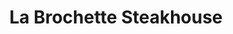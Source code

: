 ---
layout: place
title: La Brochette Steakhouse
permalink: /new-york/new-york/la-brochette-steakhouse.html
stateAbbr: NY
stateName: New York
cityName: New York
seo:
  type: restaurant
  links: http://labrochetteny.com/
place_id: ChIJZ38QVwFZwokRHFXpGj9Q9VI
photos:
  - name: >-
      places/ChIJZ38QVwFZwokRHFXpGj9Q9VI/photos/AeeoHcJ_vouwApwRnSHi7M-2Bjqfq2GK145GYoUvXZvxAfDaizbEKOKXFNf1SZaBUls9VBAgw3yOglVaCvGhxcrxspqw8NTGjYtiHPEB2NoiRn_NOGtRpP4ThQwRjg-Empti-Mq_GbI5NkqMgwemrDgDdUG9hXvc3wfgkVyxcAPHdkw3pAJFCShNmcLeLKAyynY6TdC90OwxZxUgPij0ScDOEfOZGZIeUm9oDHIXFao7dD-qpCovxZCcI4TKsNI0V9GOLIv8zqcDdd-ibLaa40MzZM79gADbYuiicsx2voqXmVVFRQ
    widthPx: 1243
    heightPx: 994
    authorAttributions:
      - displayName: La Brochette Steakhouse
        uri: https://maps.google.com/maps/contrib/101719340325805823259
        photoUri: >-
          https://lh3.googleusercontent.com/a-/ALV-UjXx_IsqEJCW5LsxRTAB1dKHh5T0E7bY3yW73ZtQsCj9VBVHRVUm=s100-p-k-no-mo
    flagContentUri: >-
      https://www.google.com/local/imagery/report/?cb_client=maps_api_places.places_api&image_key=!1e10!2sAF1QipMZoJzxb8NlLG7soZaQYPDt3mUJxpwSLIdHaN8b&hl=en-US
    googleMapsUri: >-
      https://www.google.com/maps/place//data=!3m4!1e2!3m2!1sAF1QipMZoJzxb8NlLG7soZaQYPDt3mUJxpwSLIdHaN8b!2e10!4m2!3m1!1s0x89c2590157107f67:0x52f5503f1ae9551c
  - name: >-
      places/ChIJZ38QVwFZwokRHFXpGj9Q9VI/photos/AeeoHcJbjMKbb9WUSHk-wihHYhkWDS_oO78QTbsvEM3a22nArTuEuPDE1q3Gp0T_t2PsjvWMBeopMdHkcol0udUjsZq54dmZ8To_tPDP_9JVvmu1ACZKoIJlEt6vanIYUDL1t4UIPThioGdwjTJhq3Q-bSH7IY633atleQMYNzQIoLfbr50-MM6j_D0UDs4r9e2u4VObpr9V186sRQFjeaL1XIAtJrCbxJSG868yp36GtL2d2Dvk8416YZh5B_EeIU1jr_FaEAwuxT0XBjwf37JYLd_R4ID7jbp38WRarFAX0kVz8Q
    widthPx: 4800
    heightPx: 3200
    authorAttributions:
      - displayName: La Brochette Steakhouse
        uri: https://maps.google.com/maps/contrib/101719340325805823259
        photoUri: >-
          https://lh3.googleusercontent.com/a-/ALV-UjXx_IsqEJCW5LsxRTAB1dKHh5T0E7bY3yW73ZtQsCj9VBVHRVUm=s100-p-k-no-mo
    flagContentUri: >-
      https://www.google.com/local/imagery/report/?cb_client=maps_api_places.places_api&image_key=!1e10!2sAF1QipNvosd7AaFiITFbgWqH6hoW6tTkjVknTQLw-5-u&hl=en-US
    googleMapsUri: >-
      https://www.google.com/maps/place//data=!3m4!1e2!3m2!1sAF1QipNvosd7AaFiITFbgWqH6hoW6tTkjVknTQLw-5-u!2e10!4m2!3m1!1s0x89c2590157107f67:0x52f5503f1ae9551c
  - name: >-
      places/ChIJZ38QVwFZwokRHFXpGj9Q9VI/photos/AeeoHcLG6P2sDXbT-dVzeSoLhti6utwDKtP8S7UOE5hP1POKwMD7XF7cTPMGW7DWg-9h8ch5OMv40qmFCgXCKqZbsvae27bXI9B6wgMiq17CjXlGNI-O9z9du8Lpa-qgMWJ3Abqj6S1K21cXgk08fFUYMGWAPf33qXkVIU0ixpF-glLyrREJtrLljdMQRmdcPn90r7omx1fDuU87Di5fEfNel4fQfUIbOogDS4klW07nCQ728Ww_0PwQlne8DRB3UtO-q-kp2Z5m04Am7pzhloAHxqsfGrKF_THPafUETneqfmEceZuOEa9lmOZfhy0zwlNyyBodCjVSjEO0ivLV9_A6MKcI_FWQRgRGwFM_HnQM-x3qNIpCS-3C1PpP1c_bZGTlsekT-2GVv3anMYNdLqVWonkwECNZq4Py5KXIfjvNdP5Nqg
    widthPx: 4080
    heightPx: 3072
    authorAttributions:
      - displayName: Stephane Silber
        uri: https://maps.google.com/maps/contrib/114222926734676467183
        photoUri: >-
          https://lh3.googleusercontent.com/a-/ALV-UjUS_K3VKAt_31p5u6MzKzjMmTgoDcOmuzwIPv9G8ujw6kglIY0=s100-p-k-no-mo
    flagContentUri: >-
      https://www.google.com/local/imagery/report/?cb_client=maps_api_places.places_api&image_key=!1e10!2sCIHM0ogKEICAgICD5YioVw&hl=en-US
    googleMapsUri: >-
      https://www.google.com/maps/place//data=!3m4!1e2!3m2!1sCIHM0ogKEICAgICD5YioVw!2e10!4m2!3m1!1s0x89c2590157107f67:0x52f5503f1ae9551c
  - name: >-
      places/ChIJZ38QVwFZwokRHFXpGj9Q9VI/photos/AeeoHcJ9h6LEU0EGqrp2YhbMACOiY-iE3nvRbFPk1IqkBV1H68oDiCUjfsVXeTGdJVWxatZvYYxTCNILQfgi7OscuggiT8oIsNgHFh681uJ46SykktHcSbYvynu1e5VMH_hEy6hCAclzdn3dtoojGEbKy4LUkgrx312LuUj-u1ybrTHR060pfW767bms5kBqjbPELOO1GCr-0qPw3ENby6TtOlAvo6Sbarg18_arLReVO-MbLyo3QXhnO1BThjIFTWrZ6WNuvZlCLUdEf1_9kAptcfpqdi8NmsIbBwReUkH00vHu0Y_n7Ah3VcIo7CTU8ugF4cDBR_XPXQl2T_IsrnocwrG3oCJNG2er_Vw82HxnDa_aoTiNfqwfelxsVkWGsJGFOEgfjlBuR5I8LZr-QyGDvp7SjSBF4WbgU1Yu92ufkF5IIcg8vKiFThYA-FKPQ0r7
    widthPx: 2252
    heightPx: 4000
    authorAttributions:
      - displayName: Jack
        uri: https://maps.google.com/maps/contrib/114304213660734575721
        photoUri: >-
          https://lh3.googleusercontent.com/a/ACg8ocJnYo-GG24x6G--lGojmpxzC-YltJwtzNTft-bwQRgAOjeRqr5H=s100-p-k-no-mo
    flagContentUri: >-
      https://www.google.com/local/imagery/report/?cb_client=maps_api_places.places_api&image_key=!1e10!2sCIABIhADydER5C1nfmfwWBkACCfg&hl=en-US
    googleMapsUri: >-
      https://www.google.com/maps/place//data=!3m4!1e2!3m2!1sCIABIhADydER5C1nfmfwWBkACCfg!2e10!4m2!3m1!1s0x89c2590157107f67:0x52f5503f1ae9551c
  - name: >-
      places/ChIJZ38QVwFZwokRHFXpGj9Q9VI/photos/AeeoHcJSjpIwSvQthRPohzRAcp0HiJfgaVhxGZXQtBPdKM9CES2GsBq1abEmwHFpRA4rkSrBFqjvhpv9wHWyVWdaQDLyR9kKKxTMQja2Qa2zeObYwJMfeL2aAFj3sqHZGCDLkMGgk0673q6m_x49KFrRwCr_JUA8tlRmRtoEL0lLABpqnWE1eLAtfPiwCbYPbdjSF-xtpbOJjTu7yvKaeeOsj7zjJVMNyhOKha1rOAV7wT6d-jz2Ed9YsJyr07iP1Th3euFoOUZNyPYtel1-C1XGE9L4bQ8PXvpyzcgqFaUWWwFXYg
    widthPx: 2948
    heightPx: 1959
    authorAttributions:
      - displayName: La Brochette Steakhouse
        uri: https://maps.google.com/maps/contrib/101719340325805823259
        photoUri: >-
          https://lh3.googleusercontent.com/a-/ALV-UjXx_IsqEJCW5LsxRTAB1dKHh5T0E7bY3yW73ZtQsCj9VBVHRVUm=s100-p-k-no-mo
    flagContentUri: >-
      https://www.google.com/local/imagery/report/?cb_client=maps_api_places.places_api&image_key=!1e10!2sAF1QipOkmU3DMJzCXGyHIXvlBjt5_LcbqUbSQnjwXguu&hl=en-US
    googleMapsUri: >-
      https://www.google.com/maps/place//data=!3m4!1e2!3m2!1sAF1QipOkmU3DMJzCXGyHIXvlBjt5_LcbqUbSQnjwXguu!2e10!4m2!3m1!1s0x89c2590157107f67:0x52f5503f1ae9551c
  - name: >-
      places/ChIJZ38QVwFZwokRHFXpGj9Q9VI/photos/AeeoHcLpuIomz_Rqk6-Ui5C0W66ci3mULa-lVkIhTiHGcteSDQEOVP-MtRaNCYg2yCixcndkWUb_kpEerc2qYqEEwGA4QrDUC-T27l4YNA7hVcrFhbj3cW2F8YyGNnO067mFS_RoOnaklapgv3kLo16y9qFrOm6v460KY6tUy86TCDn9hfvp14asdout2FD7fGyEFSH1lQ9Q3WlRYIw4w6kZEgv7w-Fn1y1NG4wNU5rEyFVSLqrkZjFyMOT6fO8V9sNz8wtvL4fb-r21pierpY37LGD-W_202F1LpHgdSLR1kEul98s2Eqq3jHp89WNIfSk31p5HzRrRJWjKjLboeOekFj45MbHnw_VZ3Ep4D5dPvvm3huk6BjH6kMXGxhy95vZ-HYhrHSok7d5sjg0Z5t2dpeKdUv6_BDcioyNMjtIUQ62EVw
    widthPx: 4000
    heightPx: 3000
    authorAttributions:
      - displayName: Utpal Chakraborty
        uri: https://maps.google.com/maps/contrib/112000216665767613737
        photoUri: >-
          https://lh3.googleusercontent.com/a/ACg8ocIRUCaV-Y5lRB9MK8FfkX_ovcRFeHdWcLW5Ttdt8HvMSTVpWij6=s100-p-k-no-mo
    flagContentUri: >-
      https://www.google.com/local/imagery/report/?cb_client=maps_api_places.places_api&image_key=!1e10!2sCIHM0ogKEICAgICB3vXofQ&hl=en-US
    googleMapsUri: >-
      https://www.google.com/maps/place//data=!3m4!1e2!3m2!1sCIHM0ogKEICAgICB3vXofQ!2e10!4m2!3m1!1s0x89c2590157107f67:0x52f5503f1ae9551c
  - name: >-
      places/ChIJZ38QVwFZwokRHFXpGj9Q9VI/photos/AeeoHcKZ_ahApXYfU37U6Ls82SRv_L5ZWNwutle4GqZadv2OaPTl8zKpObERGhUf0J4m_yApagmWYkJMvhBmEX6-IpGSsrGCzeGWil3E8IrpcyV6osXR6QomzsyGmuAehn8hyRoRH9bniPGTIhsJ1o5LmRnd4WaNnLzO9wUqhVp8RVBMwFushYxIR-kKIrcyT_4QDbVA4xvn_WRColbbB8xQHpkkJy9EACWfpwuLlc0xhMGCXS9qhIA_aPw5OLLRdhKae_fvQ10QWrvSMOoTHMK600kN6MCyALdrrbCmtQxOaTH0NbQ41bMKuxzOjj0KE43cqA1qMjKyI1FhlKGeyqNaDPssoZhwZhprA9kXA7lzeyO-D64n95lX6q7iqEH8NgnTEUtduY4YfhKa7G-Aiz4C4sFzQHQN6CnRp-eNuiZMWNNIyQ
    widthPx: 4032
    heightPx: 3024
    authorAttributions:
      - displayName: Gavrily Fischer
        uri: https://maps.google.com/maps/contrib/113945435393958761561
        photoUri: >-
          https://lh3.googleusercontent.com/a-/ALV-UjWQ8fAzIPCyo5PFTasbkdNZnrs4kRQrjDM-0PzaLXSUAtFMBg5jRA=s100-p-k-no-mo
    flagContentUri: >-
      https://www.google.com/local/imagery/report/?cb_client=maps_api_places.places_api&image_key=!1e10!2sCIHM0ogKEICAgICqupPebQ&hl=en-US
    googleMapsUri: >-
      https://www.google.com/maps/place//data=!3m4!1e2!3m2!1sCIHM0ogKEICAgICqupPebQ!2e10!4m2!3m1!1s0x89c2590157107f67:0x52f5503f1ae9551c
  - name: >-
      places/ChIJZ38QVwFZwokRHFXpGj9Q9VI/photos/AeeoHcI9GtQpuPf7CdvJrJxlKz6X0LQqj7CVTuGxjIFoQ-G3vjNfOCYReuNfI1D4WWKLPc3kdSIj9PP93wCKWqJNixxP4J17NMmb95E_cRoBuaD-8Wgnw9ebuHGduQV1kJZFZ6GvKqmHS4X7FPPJhpEZREUWIrM3z10hfcH4VjPYOAZiglSLAOssqPDPlEcilSUnY1XHG_v7bDnByKTgH26kfpJpaWBzXh5QsZZCoNqH8DSwVEYzKlo5Qr1QTp5K_6K-U1PTYTt9LU08SxFYy4jk9ab1jBn04QwGtikxb3SZdXwI0C7L7DSLc4DAecJOPKenWlTlJmPedNxUAGiOuNSsvr_lycDsrwYuO5wtgynLRTT9_z1xacgsZ0C6971Hz0oDgPGDrbqABQeHhMgjQ0xb2U_PnX2Lq9rHOTkZcAhRZHfwVu-U
    widthPx: 2252
    heightPx: 4000
    authorAttributions:
      - displayName: Pinhos Reviews
        uri: https://maps.google.com/maps/contrib/104194220626319548684
        photoUri: >-
          https://lh3.googleusercontent.com/a-/ALV-UjW4Rse6HGKj6n6LJ_330TI0jf8nU_dsyUiwuty_BJvVLIsA8URa=s100-p-k-no-mo
    flagContentUri: >-
      https://www.google.com/local/imagery/report/?cb_client=maps_api_places.places_api&image_key=!1e10!2sCIHM0ogKEICAgMDgkqmjswE&hl=en-US
    googleMapsUri: >-
      https://www.google.com/maps/place//data=!3m4!1e2!3m2!1sCIHM0ogKEICAgMDgkqmjswE!2e10!4m2!3m1!1s0x89c2590157107f67:0x52f5503f1ae9551c
  - name: >-
      places/ChIJZ38QVwFZwokRHFXpGj9Q9VI/photos/AeeoHcLUzRUVBu2wUDkEbBw4XRCkKD_xvNrgXtqxbGA6xACptrTdVC30XHPqcg08NPmGleHOZeHJzX0CmTlde25u-JLduTRk8cOtIGBxieasYLypHJ6Y2EbIvGvNInTsnxivovHoR31iK2jei8ZhdR7IPvjpLKyAvv3_KlReq88F2h6Nb6kJNW0S9kC8RIg2vf4cPlsPDNIXTdGV2RG_jt7wQZ4l1yQaC94C_IO5ryaE39klE8R4uyrQ-Rl1NWCDBh4gnQVQrlPiIs4jWbm46ZmEQHdd1bXlWCNDff2GL0gQ10aioyu8ZtQrVmCgSiAy4vkAIjkwgBNOfC29pw-JAWLJ2uWvvD8ihEn5dPlREkac3UFprNt3xrXNUfg3uN0dpb2MVH3XT7YLKi7JvlSdQfT7GHbq4VB7nn2kMfRkYRtZ3gP7HC_66YcqW8Ox5qg56JB4
    widthPx: 3072
    heightPx: 4080
    authorAttributions:
      - displayName: Mendy S
        uri: https://maps.google.com/maps/contrib/109316978856878669124
        photoUri: >-
          https://lh3.googleusercontent.com/a-/ALV-UjUAVndHqpGwtR_9Bn0pP99Yj-vtV23tXooXh-gmuMtfhXtFk9UJ=s100-p-k-no-mo
    flagContentUri: >-
      https://www.google.com/local/imagery/report/?cb_client=maps_api_places.places_api&image_key=!1e10!2sCIABIhAA3gzHmSi9imekMgIABWt2&hl=en-US
    googleMapsUri: >-
      https://www.google.com/maps/place//data=!3m4!1e2!3m2!1sCIABIhAA3gzHmSi9imekMgIABWt2!2e10!4m2!3m1!1s0x89c2590157107f67:0x52f5503f1ae9551c
  - name: >-
      places/ChIJZ38QVwFZwokRHFXpGj9Q9VI/photos/AeeoHcJSRhooBiZ26jS5BmvVofv8BNxTYipaXJphLyB5EQhAuKUSIO55BifGmv-7vgWjcLvArOiS9qg3DSq5YUJKX1DQzv8rUzhZxbfwsUPazsastd5ID4OYOp2kUi15vmDXKTtcZKhOTcP_9RLMuVg7hputJiJadgWy7Lv2HSTg5q5kgHrjIP4csrDZYrMUeuewr6xOoSfPtcVWW81-rKplHbOt4ZQ-_HF9PWg2IfUQ0e_3SlZwR3B1RYGVU1f6n_CCXhkfT6GS5GnoqB6Wg3pvpvl9Y9wv9HH6eOzW7An-ObHN4ZvvJ5l1leYidcDoetr5hw7seOXzglP-reUqGsquIvFXQz8qYnIFXmxTLg32YgPayfggSuKoLKlB9hLLuh5Z4WpEec2rWsbPJAsKk5PYta3tjsviqmd6ooENuNLiBvp3vg
    widthPx: 3000
    heightPx: 4000
    authorAttributions:
      - displayName: Monica Sanchez
        uri: https://maps.google.com/maps/contrib/118057311382660628814
        photoUri: >-
          https://lh3.googleusercontent.com/a-/ALV-UjVKrYe1ZkR9KH-8sk37x4tUunSVHiMDML596-nfKJ4QeTs8O2a6MQ=s100-p-k-no-mo
    flagContentUri: >-
      https://www.google.com/local/imagery/report/?cb_client=maps_api_places.places_api&image_key=!1e10!2sCIHM0ogKEICAgIDB1veqTw&hl=en-US
    googleMapsUri: >-
      https://www.google.com/maps/place//data=!3m4!1e2!3m2!1sCIHM0ogKEICAgIDB1veqTw!2e10!4m2!3m1!1s0x89c2590157107f67:0x52f5503f1ae9551c
address: 340 Lexington Ave, New York, NY 10016, USA
street: 340 Lexington Ave
city: New York
state: NY
zip: '10016'
country: USA
neighborhood: null
latitude: '40.749878'
longitude: '-73.977486'
accessibility_options:
  wheelchairAccessibleEntrance: true
  wheelchairAccessibleRestroom: true
  wheelchairAccessibleSeating: true
business_status: OPERATIONAL
name: La Brochette Steakhouse
google_maps_links:
  directionsUri: >-
    https://www.google.com/maps/dir//''/data=!4m7!4m6!1m1!4e2!1m2!1m1!1s0x89c2590157107f67:0x52f5503f1ae9551c!3e0
  placeUri: https://maps.google.com/?cid=5977772312368862492
  writeAReviewUri: >-
    https://www.google.com/maps/place//data=!4m3!3m2!1s0x89c2590157107f67:0x52f5503f1ae9551c!12e1
  reviewsUri: >-
    https://www.google.com/maps/place//data=!4m4!3m3!1s0x89c2590157107f67:0x52f5503f1ae9551c!9m1!1b1
  photosUri: >-
    https://www.google.com/maps/place//data=!4m3!3m2!1s0x89c2590157107f67:0x52f5503f1ae9551c!10e5
primary_type: Restaurant
opening_hours:
  regular: null
  current: null
secondary_opening_hours:
  regular:
    weekdayDescriptions: null
    type: null
  current:
    weekdayDescriptions: null
    type: null
phone: (212) 972-2200
price_level: PRICE_LEVEL_EXPENSIVE
price_range: $100 &ndash; & up
rating: '4.5'
rating_count: 0
website: http://labrochetteny.com/
description: >-
  Discover La Brochette Steakhouse in New York, NY$$$La Brochette Steakhouse in
  New York, NY, stands out as a French-inspired eatery featuring a blend of
  upscale steak and sushi options that attract those seeking quality dining
  experiences. This elegant, multi-level venue showcases premium dry-aged beef
  and veal alongside fresh sushi selections, all served in a sophisticated
  setting that combines comfort food with creative small plates. With its
  accessible entrances and thoughtful amenities, it's designed for an enjoyable
  visit for a wide range of guests, making it a go-to spot for exploring
  top-rated sushi in the heart of the city. The restaurant's commitment to a
  refined atmosphere enhances the overall appeal, drawing in locals and visitors
  alike who appreciate kosher-friendly, high-end meals near bustling urban
  areas.
generative_summary: >-
  Discover La Brochette Steakhouse in New York, NY$$$La Brochette Steakhouse in
  New York, NY, stands out as a French-inspired eatery featuring a blend of
  upscale steak and sushi options that attract those seeking quality dining
  experiences. This elegant, multi-level venue showcases premium dry-aged beef
  and veal alongside fresh sushi selections, all served in a sophisticated
  setting that combines comfort food with creative small plates. With its
  accessible entrances and thoughtful amenities, it's designed for an enjoyable
  visit for a wide range of guests, making it a go-to spot for exploring
  top-rated sushi in the heart of the city. The restaurant's commitment to a
  refined atmosphere enhances the overall appeal, drawing in locals and visitors
  alike who appreciate kosher-friendly, high-end meals near bustling urban
  areas.
generative_disclosure: Summarized by AI using the Grok-3-Mini model.
reviews:
  - name: >-
      places/ChIJZ38QVwFZwokRHFXpGj9Q9VI/reviews/ChZDSUhNMG9nS0VJQ0FnTURna3FtalF3EAE
    relativePublishTimeDescription: a month ago
    rating: 5
    text:
      text: >-
        Great location delicious kosher meals and deserts stuff is super
        friendly
      languageCode: en
    originalText:
      text: >-
        Great location delicious kosher meals and deserts stuff is super
        friendly
      languageCode: en
    authorAttribution:
      displayName: Pinhos Reviews
      uri: https://www.google.com/maps/contrib/104194220626319548684/reviews
      photoUri: >-
        https://lh3.googleusercontent.com/a-/ALV-UjW4Rse6HGKj6n6LJ_330TI0jf8nU_dsyUiwuty_BJvVLIsA8URa=s128-c0x00000000-cc-rp-mo-ba7
    publishTime: '2025-02-23T15:58:18.022076Z'
    flagContentUri: >-
      https://www.google.com/local/review/rap/report?postId=ChZDSUhNMG9nS0VJQ0FnTURna3FtalF3EAE&d=17924085&t=1
    googleMapsUri: >-
      https://www.google.com/maps/reviews/data=!4m6!14m5!1m4!2m3!1sChZDSUhNMG9nS0VJQ0FnTURna3FtalF3EAE!2m1!1s0x89c2590157107f67:0x52f5503f1ae9551c
  - name: >-
      places/ChIJZ38QVwFZwokRHFXpGj9Q9VI/reviews/ChZDSUhNMG9nS0VJQ0FnSUMxd3NtSUxBEAE
    relativePublishTimeDescription: a year ago
    rating: 5
    text:
      text: >-
        Another great spot in the heart of Manhattan, it’s only a short walk
        from Bryant Park. While here ww enjoyed sushi, ribs appetizer as well as
        steaks and multiple sides for dinner. Everything was cooked perfectly,
        service was superb and my kids and I enjoyed the ambiance. This place
        has several rooms that can be used as a private event space for a
        special occasion.
      languageCode: en
    originalText:
      text: >-
        Another great spot in the heart of Manhattan, it’s only a short walk
        from Bryant Park. While here ww enjoyed sushi, ribs appetizer as well as
        steaks and multiple sides for dinner. Everything was cooked perfectly,
        service was superb and my kids and I enjoyed the ambiance. This place
        has several rooms that can be used as a private event space for a
        special occasion.
      languageCode: en
    authorAttribution:
      displayName: Alexandra Emtsova
      uri: https://www.google.com/maps/contrib/108132264669466144967/reviews
      photoUri: >-
        https://lh3.googleusercontent.com/a-/ALV-UjXdIyv1uynRDXRubttNl12HMlzg7WqJiBea2vvSOWTz2-90iejF=s128-c0x00000000-cc-rp-mo-ba4
    publishTime: '2023-12-26T05:07:49.310345Z'
    flagContentUri: >-
      https://www.google.com/local/review/rap/report?postId=ChZDSUhNMG9nS0VJQ0FnSUMxd3NtSUxBEAE&d=17924085&t=1
    googleMapsUri: >-
      https://www.google.com/maps/reviews/data=!4m6!14m5!1m4!2m3!1sChZDSUhNMG9nS0VJQ0FnSUMxd3NtSUxBEAE!2m1!1s0x89c2590157107f67:0x52f5503f1ae9551c
  - name: >-
      places/ChIJZ38QVwFZwokRHFXpGj9Q9VI/reviews/ChdDSUhNMG9nS0VJQ0FnSUNWdHR6UDJ3RRAB
    relativePublishTimeDescription: a year ago
    rating: 5
    text:
      text: >-
        Amazing experience!!  Food was absolutely delicious and came fast!! 
        Every dish was perfectly cooked and spiced. Service was great!
        Definitely recommend 10/10


        *The ambiance is not very up to date which didn’t bother us but wanted
        to note this.

        ** They charge a 3% surcharge for credit cards which I never had before
        in any other restaurant…
      languageCode: en
    originalText:
      text: >-
        Amazing experience!!  Food was absolutely delicious and came fast!! 
        Every dish was perfectly cooked and spiced. Service was great!
        Definitely recommend 10/10


        *The ambiance is not very up to date which didn’t bother us but wanted
        to note this.

        ** They charge a 3% surcharge for credit cards which I never had before
        in any other restaurant…
      languageCode: en
    authorAttribution:
      displayName: Esther K
      uri: https://www.google.com/maps/contrib/107410220006907686632/reviews
      photoUri: >-
        https://lh3.googleusercontent.com/a-/ALV-UjUVvkeLwauyu9qkvgN4LGCTlHUCioeb6b_hZldEN26wp-PmKE6o1Q=s128-c0x00000000-cc-rp-mo
    publishTime: '2023-12-07T03:07:59.218795Z'
    flagContentUri: >-
      https://www.google.com/local/review/rap/report?postId=ChdDSUhNMG9nS0VJQ0FnSUNWdHR6UDJ3RRAB&d=17924085&t=1
    googleMapsUri: >-
      https://www.google.com/maps/reviews/data=!4m6!14m5!1m4!2m3!1sChdDSUhNMG9nS0VJQ0FnSUNWdHR6UDJ3RRAB!2m1!1s0x89c2590157107f67:0x52f5503f1ae9551c
  - name: >-
      places/ChIJZ38QVwFZwokRHFXpGj9Q9VI/reviews/ChdDSUhNMG9nS0VJQ0FnSUR2cnQzcTN3RRAB
    relativePublishTimeDescription: 3 months ago
    rating: 5
    text:
      text: >-
        Came in recently for a holiday business dinner. David was our server and
        did an excellent job. Food and drinks were great, this was a very nice
        experience. Would come back.
      languageCode: en
    originalText:
      text: >-
        Came in recently for a holiday business dinner. David was our server and
        did an excellent job. Food and drinks were great, this was a very nice
        experience. Would come back.
      languageCode: en
    authorAttribution:
      displayName: Matt Hall
      uri: https://www.google.com/maps/contrib/116195656332437221814/reviews
      photoUri: >-
        https://lh3.googleusercontent.com/a/ACg8ocKWLZTJHvZEjrIZNIj1yCTxW84i__pFQgKWV2Uap76F0_YfKQ=s128-c0x00000000-cc-rp-mo
    publishTime: '2024-12-20T16:47:43.689417Z'
    flagContentUri: >-
      https://www.google.com/local/review/rap/report?postId=ChdDSUhNMG9nS0VJQ0FnSUR2cnQzcTN3RRAB&d=17924085&t=1
    googleMapsUri: >-
      https://www.google.com/maps/reviews/data=!4m6!14m5!1m4!2m3!1sChdDSUhNMG9nS0VJQ0FnSUR2cnQzcTN3RRAB!2m1!1s0x89c2590157107f67:0x52f5503f1ae9551c
  - name: >-
      places/ChIJZ38QVwFZwokRHFXpGj9Q9VI/reviews/ChZDSUhNMG9nS0VJQ0FnTUNBc01QTlBBEAE
    relativePublishTimeDescription: 2 months ago
    rating: 5
    text:
      text: >-
        Came here for dinner one night. It was a really fun and beautiful place
        to have dinner in the city, with plenty of parking right outside. No
        need to go into a parking lot; I didn't even realize they didn't
        charge.  The tip was included on the bill, so I was very embarrassed and
        went back to give our waiter an additional tip. Just a heads-up that
        gratuity is not added here, so make sure to add it yourself for the
        wonderful waiters. Also, bathrooms were very clean. Was a pleasure to
        take a dump here
      languageCode: en
    originalText:
      text: >-
        Came here for dinner one night. It was a really fun and beautiful place
        to have dinner in the city, with plenty of parking right outside. No
        need to go into a parking lot; I didn't even realize they didn't
        charge.  The tip was included on the bill, so I was very embarrassed and
        went back to give our waiter an additional tip. Just a heads-up that
        gratuity is not added here, so make sure to add it yourself for the
        wonderful waiters. Also, bathrooms were very clean. Was a pleasure to
        take a dump here
      languageCode: en
    authorAttribution:
      displayName: Shaya Pita
      uri: https://www.google.com/maps/contrib/100967168833255403285/reviews
      photoUri: >-
        https://lh3.googleusercontent.com/a-/ALV-UjVld411rcgtHMulxSOoY9ANa8tplmcav7IB6g7tGc__bMh2rkk=s128-c0x00000000-cc-rp-mo-ba6
    publishTime: '2025-01-29T02:35:51.316547Z'
    flagContentUri: >-
      https://www.google.com/local/review/rap/report?postId=ChZDSUhNMG9nS0VJQ0FnTUNBc01QTlBBEAE&d=17924085&t=1
    googleMapsUri: >-
      https://www.google.com/maps/reviews/data=!4m6!14m5!1m4!2m3!1sChZDSUhNMG9nS0VJQ0FnTUNBc01QTlBBEAE!2m1!1s0x89c2590157107f67:0x52f5503f1ae9551c
review_summary: >-
  What Guests Are Saying About La Brochette Steakhouse$$$Visitors often rave
  about the delicious kosher meals and standout dishes like ribs and sushi,
  noting that everything arrives fresh and perfectly prepared for a satisfying
  dining experience. Many appreciate the friendly staff and efficient service,
  which add to the welcoming vibe and make meals feel effortless and enjoyable.
  Folks highlight the convenient Midtown location and cozy ambiance as ideal for
  groups or special occasions, with clean facilities and easy parking adding
  extra convenience. Overall, the feedback leans positive, emphasizing great
  value in a relaxed setting that keeps diners coming back for more flavorful
  options. While some mention minor details like surcharges, the general
  consensus is that it's a solid choice for anyone craving top-notch eats in a
  lively city environment.
review_disclosure: Summarized by AI using the Grok-3-Mini model.
parking_options: null
payment_options:
  acceptsCreditCards: true
  acceptsDebitCards: true
  acceptsCashOnly: false
  acceptsNfc: true
allow_dogs: null
curbside_pickup: true
delivery: true
dine_in: true
good_for_children: true
good_for_groups: true
good_for_sports: false
live_music: false
menu_for_children: false
outdoor_seating: false
reservable: true
restroom: true
serves_beer: true
serves_breakfast: false
serves_brunch: null
serves_cocktails: true
serves_coffee: true
serves_dinner: true
serves_dessert: true
serves_lunch: true
serves_vegetarian_food: false
serves_wine: true
takeout: true
update_category: pro
places_description: >-
  Upscale kosher steakhouse showcasing dry-aged beef, veal & sushi in an
  elegant, multifloor setting.

---